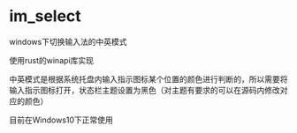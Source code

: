# im_select
windows下切换输入法的中英模式


使用rust的winapi库实现

中英模式是根据系统托盘内输入指示图标某个位置的颜色进行判断的，所以需要将输入指示图标打开，状态栏主题设置为黑色（对主题有要求的可以在源码内修改对应的颜色）

目前在Windows10下正常使用
